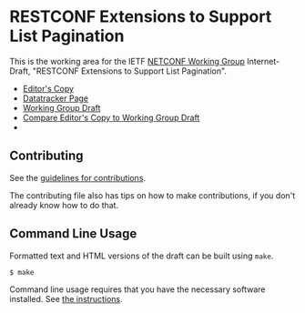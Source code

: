 <!-- regenerate: on (set to off if you edit this file) -->

# RESTCONF Extensions to Support List Pagination

This is the working area for the IETF [NETCONF Working Group](https://datatracker.ietf.org/group/netconf/documents/) Internet-Draft, "RESTCONF Extensions to Support List Pagination".

* [Editor's Copy](http://htmlpreview.github.io/?https://github.com/billwuqin/list-pagination-rc-markdown/gh-pages/draft-ietf-netconf-list-pagination-rc.html)
* [Datatracker Page](https://datatracker.ietf.org/doc/draft-ietf-netconf-list-pagination)
* [Working Group Draft](https://datatracker.ietf.org/doc/html/draft-ietf-netconf-list-pagination)
* [Compare Editor's Copy to Working Group Draft](https://author-tools.ietf.org/diff?url_1=https://raw.githubusercontent.com/billwuqin/list-pagination-rc-markdown/gh-pages/draft-ietf-netconf-list-pagination-rc.txt)
* 
## Contributing

See the
[guidelines for contributions](https://github.com/billwuqin/list-pagination-rc-markdown/blob//CONTRIBUTING.md).

The contributing file also has tips on how to make contributions, if you
don't already know how to do that.

## Command Line Usage

Formatted text and HTML versions of the draft can be built using `make`.

```sh
$ make
```

Command line usage requires that you have the necessary software installed.  See
[the instructions](https://github.com/martinthomson/i-d-template/blob/main/doc/SETUP.md).

